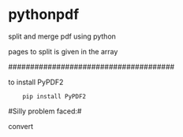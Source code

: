 # pythonpdf
split and merge pdf using python 

pages to split is given in the array

######################################

to install PyPDF2

        pip install PyPDF2

#Silly problem faced:#

convert

